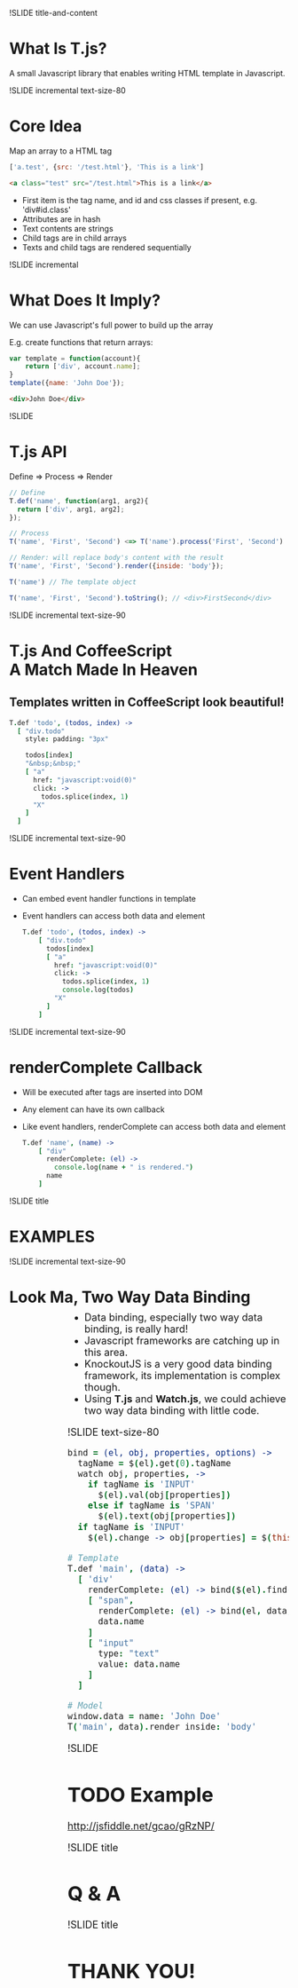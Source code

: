
!SLIDE title-and-content

# What Is T.js?

A small Javascript library that enables writing HTML template in Javascript.

!SLIDE incremental text-size-80

# Core Idea

Map an array to a HTML tag

```javascript
['a.test', {src: '/test.html'}, 'This is a link']
```

```html
<a class="test" src="/test.html">This is a link</a>
```

* First item is the tag name, and id and css classes if present, e.g. 'div#id.class'
* Attributes are in hash
* Text contents are strings
* Child tags are in child arrays
* Texts and child tags are rendered sequentially

!SLIDE incremental

# What Does It Imply?

We can use Javascript's full power to build up the array

E.g. create functions that return arrays:

```javascript
var template = function(account){
    return ['div', account.name];
}
template({name: 'John Doe'});
```

```html
<div>John Doe</div>
```

!SLIDE

# T.js API

Define => Process => Render

```javascript
// Define
T.def('name', function(arg1, arg2){
  return ['div', arg1, arg2];
});

// Process
T('name', 'First', 'Second') <=> T('name').process('First', 'Second')

// Render: will replace body's content with the result
T('name', 'First', 'Second').render({inside: 'body'});

T('name') // The template object

T('name', 'First', 'Second').toString(); // <div>FirstSecond</div>
```

!SLIDE incremental text-size-90

# T.js And CoffeeScript <br/>A Match Made In Heaven

## Templates written in CoffeeScript look beautiful!

```coffeescript
T.def 'todo', (todos, index) ->
  [ "div.todo"
    style: padding: "3px"

    todos[index]
    "&nbsp;&nbsp;"
    [ "a"
      href: "javascript:void(0)"
      click: ->
        todos.splice(index, 1)
      "X"
    ]
  ]
```

!SLIDE incremental text-size-90

# Event Handlers

* Can embed event handler functions in template
* Event handlers can access both data and element

  ```coffeescript
  T.def 'todo', (todos, index) ->
      [ "div.todo"
        todos[index]
        [ "a"
          href: "javascript:void(0)"
          click: ->
            todos.splice(index, 1)
            console.log(todos)
          "X"
        ]
      ]
  ```

!SLIDE incremental text-size-90

# renderComplete Callback

* Will be executed after tags are inserted into DOM
* Any element can have its own callback
* Like event handlers, renderComplete can access both data and element

  ```coffeescript
  T.def 'name', (name) ->
      [ "div"
        renderComplete: (el) ->
          console.log(name + " is rendered.")
        name
      ]
  ```

!SLIDE title

# EXAMPLES

!SLIDE incremental text-size-90

# Look Ma, Two Way Data Binding

<div id='data-binding' style='margin-left: 105px; margin-top: -10px; margin-bottom: -10px; font-size: 18px;'/>

<script type="text/javascript">
var bind;

bind = function(el, obj, properties, options) {
  var tagName;
  tagName = $(el).get(0).tagName;
  watch(obj, properties, function() {
    if (tagName === 'INPUT') {
      return $(el).val(obj[properties]);
    } else if (tagName === 'SPAN') {
      return $(el).text(obj[properties]);
    }
  });
  if (tagName === 'INPUT') {
    return $(el).change(function() {
      return obj[properties] = $(this).val();
    });
  }
};

T.def('main', function(data) {
  return [
    'div', {
      renderComplete: function(el) {
        return bind($(el).find('input'), data, 'name');
      }
    }, [
      "span", {
        renderComplete: function(el) {
          return bind(el, data, 'name');
        }
      }, data.name
    ], [
      "input", {
        type: "text",
        value: data.name
      }
    ], [
      "input", {
        type: "text",
        value: data.name
      }
    ]
  ];
});

window.data = {
  name: 'John Doe'
};

T('main', data).render({
  inside: '#data-binding'
});
</script>

* Data binding, especially two way data binding, is really hard!
* Javascript frameworks are catching up in this area.
* KnockoutJS is a very good data binding framework, its implementation is complex though.
* Using **T.js** and **Watch.js**, we could achieve two way data binding with little code.

!SLIDE text-size-80

```coffeescript
bind = (el, obj, properties, options) ->
  tagName = $(el).get(0).tagName
  watch obj, properties, ->
    if tagName is 'INPUT'
      $(el).val(obj[properties])
    else if tagName is 'SPAN'
      $(el).text(obj[properties])
  if tagName is 'INPUT'
    $(el).change -> obj[properties] = $(this).val()

# Template
T.def 'main', (data) ->
  [ 'div'
    renderComplete: (el) -> bind($(el).find('input'), data, 'name')
    [ "span",
      renderComplete: (el) -> bind(el, data, 'name')
      data.name
    ]
    [ "input"
      type: "text"
      value: data.name
    ]
  ]

# Model
window.data = name: 'John Doe'
T('main', data).render inside: 'body'
```

!SLIDE

# TODO Example

http://jsfiddle.net/gcao/gRzNP/

!SLIDE title

# Q & A

!SLIDE title

# THANK YOU!

